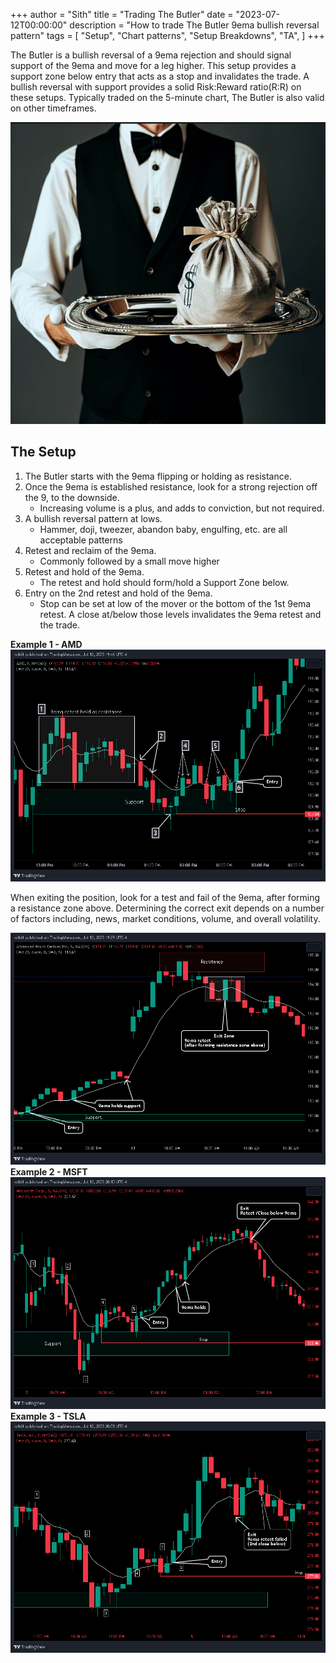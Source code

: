 +++
author = "Sith"
title = "Trading The Butler"
date = "2023-07-12T00:00:00"
description = "How to trade The Butler 9ema bullish reversal pattern"
tags = [
    "Setup",
    "Chart patterns",
    "Setup Breakdowns",
    "TA",
]
+++

The Butler is a bullish reversal of a 9ema rejection and should signal support of the 9ema and move for a leg higher. This setup provides a support zone below entry that acts as a stop and invalidates the trade. A bullish reversal with support provides a solid Risk:Reward ratio(R:R) on these setups. Typically traded on the 5-minute chart, The Butler is also valid on other timeframes.

![](images/cover.png)

## The Setup ##
1.	The Butler starts with the 9ema flipping or holding as resistance.
2.	Once the 9ema is established resistance, look for a strong rejection off the 9, to the downside.
    - Increasing volume is a plus, and adds to conviction, but not required.
3.	A bullish reversal pattern at lows.
    - Hammer, doji, tweezer, abandon baby, engulfing, etc. are all acceptable patterns
4.	Retest and reclaim of the 9ema.
    - Commonly followed by a small move higher
5.	Retest and hold of the 9ema. 
    - The retest and hold should form/hold a Support Zone below.
6.	Entry on the 2nd retest and hold of the 9ema.
    - Stop can be set at low of the mover or the bottom of the 1st 9ema retest. A close at/below those levels invalidates the 9ema retest and the trade.

**Example 1 - AMD**
![The Butler Setup - AMD](images/example1.png)

When exiting the position, look for a test and fail of the 9ema, after forming a resistance zone above. Determining the correct exit depends on a number of factors including, news, market conditions, volume, and overall volatility.

![The Butler Exit - AMD](images/example1a.png)
**Example 2 - MSFT**
![Example 2 - MSFT](images/example2.png)
**Example 3 - TSLA**
![Example 3 - TSLA](images/example3.png)
